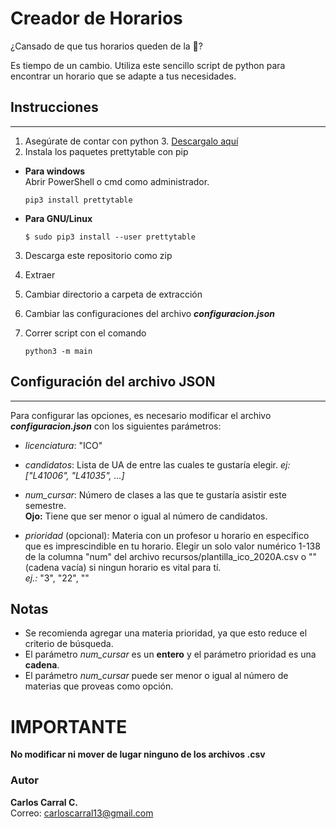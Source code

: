 # Creador de Horarios 
¿Cansado de que tus horarios queden de la 🍆? 

Es tiempo de un cambio.
Utiliza este sencillo script de python para encontrar un horario que se
adapte a tus necesidades.

## Instrucciones
---
1. Asegúrate de contar con python 3. [Descargalo aquí](https://www.python.org/downloads/)  
2. Instala los paquetes prettytable con pip  
* **Para windows**  
Abrir PowerShell o cmd como administrador.  
    <pre><code>pip3 install prettytable</pre></code>
* **Para GNU/Linux**  
    <pre><code>$ sudo pip3 install --user prettytable </pre></code>

3. Descarga este repositorio como zip
 
4. Extraer

5. Cambiar directorio a carpeta de extracción

6. Cambiar las configuraciones del archivo ***configuracion.json***

7.  Correr script con el comando  
    <pre><code>python3 -m main</pre></code>


## Configuración del archivo JSON ##
---
Para configurar las opciones, es necesario  modificar el archivo
***configuracion.json*** con los siguientes parámetros:

   * *licenciatura*: "ICO"

   * *candidatos*: Lista de UA de entre las cuales te gustaría elegir.
    *ej:["L41006", "L41035", ...]*

   * *num_cursar*: Número de clases a las que te gustaría asistir este semestre.  
   **Ojo:** Tiene que ser menor o igual al número de candidatos.

   * *prioridad* (opcional): Materia con un profesor u horario en específico que es imprescindible en tu horario. Elegir un solo valor numérico 1-138 de la columna "num" del archivo recursos/plantilla_ico_2020A.csv o "" (cadena vacía) si ningun horario es vital para tí.  
   *ej.:* "3", "22", ""

## Notas ##
   * Se recomienda agregar una materia prioridad, ya que esto reduce el criterio de búsqueda.
   * El parámetro *num_cursar* es un **entero** y el parámetro prioridad es una **cadena**.
   * El parámetro *num_cursar* puede ser menor o igual al número de materias que proveas como opción.


# IMPORTANTE #
**No modificar ni mover de lugar ninguno de los archivos .csv**


### Autor ###

**Carlos Carral C.** 
<br>Correo: carloscarral13@gmail.com
